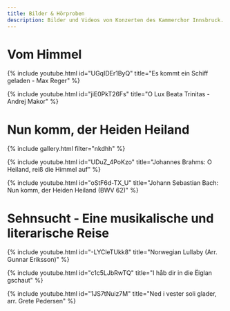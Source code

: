 ```yaml
---
title: Bilder & Hörproben
description: Bilder und Videos von Konzerten des Kammerchor Innsbruck.
---
```


# Vom Himmel

{% include youtube.html id="UGqIDEr1ByQ" title="Es kommt ein Schiff geladen - Max Reger" %}

{% include youtube.html id="jiE0PkT26Fs" title="O Lux Beata Trinitas - Andrej Makor" %}

# Nun komm, der Heiden Heiland

{% include gallery.html filter="nkdhh" %}

{% include youtube.html id="UDuZ_4PoKzo" title="Johannes Brahms: O Heiland, reiß die Himmel auf" %}

{% include youtube.html id="oStF6d-TX_U" title="Johann Sebastian Bach: Nun komm, der Heiden Heiland (BWV 62)" %}

# Sehnsucht - Eine musikalische und literarische Reise

{% include youtube.html id="-LYCleTUkk8" title="Norwegian Lullaby (Arr. Gunnar Eriksson)" %}

{% include youtube.html id="c1c5LJbRwTQ" title="I håb dir in die Ëiglan gschaut" %}

{% include youtube.html id="1JS7tNuiz7M" title="Ned i vester soli glader, arr. Grete Pedersen" %}
